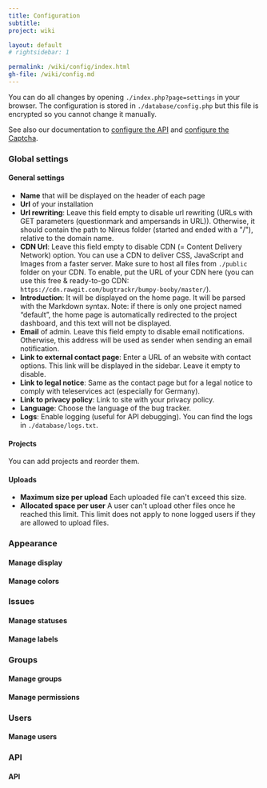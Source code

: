 ```yaml
---
title: Configuration
subtitle: 
project: wiki

layout: default
# rightsidebar: 1

permalink: /wiki/config/index.html
gh-file: /wiki/config.md
---
```

You can do all changes by opening `./index.php?page=settings` in your browser. The configuration is stored in `./database/config.php` but this file is encrypted so you cannot change it manually.

See also our documentation to [configure the API]({{site.url}}/api/) and [configure the Captcha]({{site.url}}/wiki/captcha/).

### Global settings

#### General settings

 * __Name__ that will be displayed on the header of each page
 * __Url__ of your installation
 * __Url rewriting__: Leave this field empty to disable url rewriting (URLs with GET parameters (questionmark and ampersands in URL)). Otherwise, it should contain the path to Nireus folder (started and ended with a "/"), relative to the domain name.
 * __CDN Url__: Leave this field empty to disable CDN (= Content Delivery Network) option. You can use a CDN to deliver CSS, JavaScript and Images from a faster server. Make sure to host all files from `./public` folder on your CDN. To enable, put the URL of your CDN here (you can use this free & ready-to-go CDN: `https://cdn.rawgit.com/bugtrackr/bumpy-booby/master/`). 
 * __Introduction__: It will be displayed on the home page. It will be parsed with the Markdown syntax. Note: if there is only one project named “default”, the home page is automatically redirected to the project dashboard, and this text will not be displayed.
 * __Email__ of admin. Leave this field empty to disable email notifications. Otherwise, this address will be used as sender when sending an email notification.
 * __Link to external contact page__: Enter a URL of an website with contact options. This link will be displayed in the sidebar. Leave it empty to disable.
 * __Link to legal notice__: Same as the contact page but for a legal notice to comply with teleservices act (especially for Germany).
 * __Link to privacy policy__: Link to site with your privacy policy.
 * __Language__: Choose the language of the bug tracker.
 * __Logs__: Enable logging (useful for API debugging). You can find the logs in `./database/logs.txt`.

#### Projects

You can add projects and reorder them.

#### Uploads

 * __Maximum size per upload__ Each uploaded file can't exceed this size.
 * __Allocated space per user__ A user can't upload other files once he reached this limit. This limit does not apply to none logged users if they are allowed to upload files.

### Appearance

#### Manage display

#### Manage colors

### Issues

#### Manage statuses

#### Manage labels

### Groups

#### Manage groups

#### Manage permissions

### Users

#### Manage users

### API

#### API